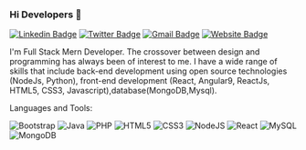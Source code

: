 ### Hi Developers 👋

[![Linkedin Badge](https://img.shields.io/badge/-Pooja-blue?style=flat-square&logo=Linkedin&logoColor=white&link=https://www.linkedin.com/in/pooja-shri-m-s-51b959209/)](https://www.linkedin.com/in/pooja-shri-m-s-51b959209/)
[![Twitter Badge](https://img.shields.io/badge/-Pooja-red?style=flat-square&logo=Twitter&logoColor=white&link=https://twitter.com/Poojashri2002)](https://twitter.com/Poojashri2002)
[![Gmail Badge](https://img.shields.io/badge/-Pooja-Green?style=flat-square&logo=Gmail&logoColor=white&link=https://mail.google.com/mail/u/0/#inbox)](https://mail.google.com/mail/u/0/#inbox)
[![Website Badge](https://img.shields.io/badge/PortfolioWebsite-orange)](https://poojashri-12.github.io/Profile_website/)


I'm
Full Stack Mern Developer.
The crossover between design and programming has always been of interest to me. I have a wide range of skills that include back-end development using open source technologies (NodeJs, Python), front-end development (React, Angular9, ReactJs, HTML5, CSS3, Javascript),database(MongoDB,Mysql).

Languages and Tools: 

<img alt="Bootstrap" src="https://img.shields.io/badge/bootstrap-%23563D7C.svg?style=flat-square&logo=bootstrap&logoColor=white"/> <img alt="Java" src="https://img.shields.io/badge/java-%23ED8B00.svg?style=flat-square&logo=java&logoColor=white"/> <img alt="PHP" src="https://img.shields.io/badge/php-%23777BB4.svg?style=flat-square&logo=php&logoColor=white"/> <img alt="HTML5" src="https://img.shields.io/badge/html5-%23E34F26.svg?style=flat-square&logo=html5&logoColor=white"/> <img alt="CSS3" src="https://img.shields.io/badge/css3-%231572B6.svg?style=flat-square&logo=css3&logoColor=white"/> <img alt="NodeJS" src="https://img.shields.io/badge/node.js-%2343853D.svg?style=flat-square&logo=node-dot-js&logoColor=white"/> <img alt="React" src="https://img.shields.io/badge/react-%2320232a.svg?style=flat-square&logo=react&logoColor=%2361DAFB"/> <img alt="MySQL" src="https://img.shields.io/badge/mysql-%2300f.svg?style=flat-square&logo=mysql&logoColor=white"/> <img alt="MongoDB" src ="https://img.shields.io/badge/MongoDB-%234ea94b.svg?style=flat-square&logo=mongodb&logoColor=white"/>

<!--
**Aakashdeveloper/Aakashdeveloper** is a ✨ _special_ ✨ repository because its `README.md` (this file) appears on your GitHub profile.

Here are some ideas to get you started:

- 🔭 I’m currently working on ...
- 🌱 I’m currently learning ...
- 👯 I’m looking to collaborate on ...
- 🤔 I’m looking for help with ...
- 💬 Ask me about ...
- 📫 How to reach me: ...
- 😄 Pronouns: ...
- ⚡ Fun fact: .....

-->
